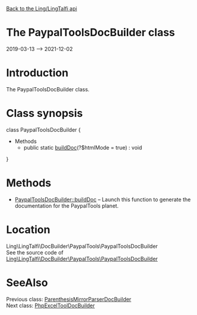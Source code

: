 [Back to the Ling/LingTalfi api](https://github.com/lingtalfi/LingTalfi/blob/master/doc/api/Ling/LingTalfi.md)



The PaypalToolsDocBuilder class
================
2019-03-13 --> 2021-12-02






Introduction
============

The PaypalToolsDocBuilder class.



Class synopsis
==============


class <span class="pl-k">PaypalToolsDocBuilder</span>  {

- Methods
    - public static [buildDoc](https://github.com/lingtalfi/LingTalfi/blob/master/doc/api/Ling/LingTalfi/DocBuilder/PaypalTools/PaypalToolsDocBuilder/buildDoc.md)(?$htmlMode = true) : void

}






Methods
==============

- [PaypalToolsDocBuilder::buildDoc](https://github.com/lingtalfi/LingTalfi/blob/master/doc/api/Ling/LingTalfi/DocBuilder/PaypalTools/PaypalToolsDocBuilder/buildDoc.md) &ndash; Launch this function to generate the documentation for the PaypalTools planet.





Location
=============
Ling\LingTalfi\DocBuilder\PaypalTools\PaypalToolsDocBuilder<br>
See the source code of [Ling\LingTalfi\DocBuilder\PaypalTools\PaypalToolsDocBuilder](https://github.com/lingtalfi/LingTalfi/blob/master/DocBuilder/PaypalTools/PaypalToolsDocBuilder.php)



SeeAlso
==============
Previous class: [ParenthesisMirrorParserDocBuilder](https://github.com/lingtalfi/LingTalfi/blob/master/doc/api/Ling/LingTalfi/DocBuilder/ParenthesisMirrorParser/ParenthesisMirrorParserDocBuilder.md)<br>Next class: [PhpExcelToolDocBuilder](https://github.com/lingtalfi/LingTalfi/blob/master/doc/api/Ling/LingTalfi/DocBuilder/PhpExcelTool/PhpExcelToolDocBuilder.md)<br>
